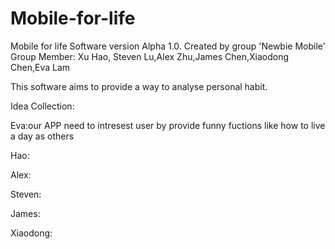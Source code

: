 # Mobile-for-life

Mobile for life Software version Alpha 1.0.
Created by group 'Newbie Mobile'
Group Member: Xu Hao, Steven Lu,Alex Zhu,James Chen,Xiaodong Chen,Eva Lam

This software aims to provide a way to analyse personal habit.

Idea Collection:

Eva:our APP need to intresest user by provide funny fuctions like how to live a day as others

Hao:

Alex:

Steven:

James:

Xiaodong:
